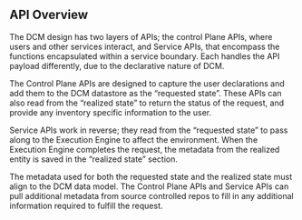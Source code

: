 ## API Overview

The DCM design has two layers of APIs; the control Plane APIs, where users and other services interact, and Service APIs, that encompass the functions encapsulated within a service boundary. Each handles the API payload differently, due to the declarative nature of DCM.

The Control Plane APIs are designed to capture the user declarations and add them to the DCM datastore as the “requested state”. These APIs can also read from the “realized state” to return the status of the request, and provide any inventory specific information to the user.

Service APIs work in reverse; they read from the “requested state” to pass along to the Execution Engine to affect the environment. When the Execution Engine completes the request, the metadata from the realized entity is saved in the “realized state” section.

The metadata used for both the requested state and the realized state must align to the DCM data model. The Control Plane APIs and Service APIs can pull additional metadata from source controlled repos to fill in any additional information required to fulfill the request.
